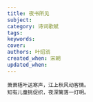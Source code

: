 ```yaml
---
title: 夜书所见
subject: 
category: 诗词歌赋
tags: 
keywords: 
cover: 
authors: 叶绍翁
created_when: 宋朝
updated_when: 
---
```


```
萧萧梧叶送寒声，江上秋风动客情。
知有儿童挑促织，夜深篱落一灯明。
```
